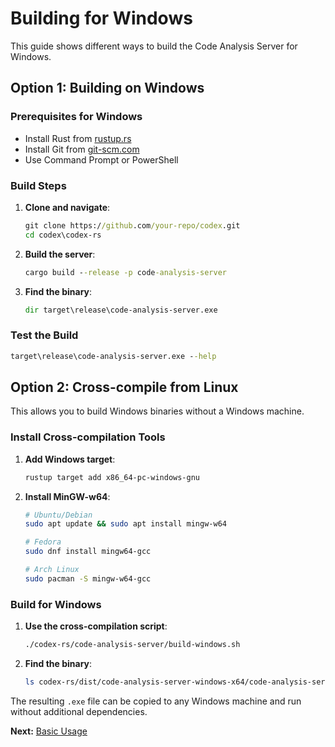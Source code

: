# Building for Windows

This guide shows different ways to build the Code Analysis Server for Windows.

## Option 1: Building on Windows

### Prerequisites for Windows
- Install Rust from [rustup.rs](https://rustup.rs/)
- Install Git from [git-scm.com](https://git-scm.com/)
- Use Command Prompt or PowerShell

### Build Steps

1. **Clone and navigate**:
   ```cmd
   git clone https://github.com/your-repo/codex.git
   cd codex\codex-rs
   ```

2. **Build the server**:
   ```cmd
   cargo build --release -p code-analysis-server
   ```

3. **Find the binary**:
   ```cmd
   dir target\release\code-analysis-server.exe
   ```

### Test the Build

```cmd
target\release\code-analysis-server.exe --help
```

## Option 2: Cross-compile from Linux

This allows you to build Windows binaries without a Windows machine.

### Install Cross-compilation Tools

1. **Add Windows target**:
   ```bash
   rustup target add x86_64-pc-windows-gnu
   ```

2. **Install MinGW-w64**:
   ```bash
   # Ubuntu/Debian
   sudo apt update && sudo apt install mingw-w64
   
   # Fedora
   sudo dnf install mingw64-gcc
   
   # Arch Linux
   sudo pacman -S mingw-w64-gcc
   ```

### Build for Windows

1. **Use the cross-compilation script**:
   ```bash
   ./codex-rs/code-analysis-server/build-windows.sh
   ```

2. **Find the binary**:
   ```bash
   ls codex-rs/dist/code-analysis-server-windows-x64/code-analysis-server.exe
   ```

The resulting `.exe` file can be copied to any Windows machine and run without additional dependencies.

**Next:** [Basic Usage](04-basic-usage.md)